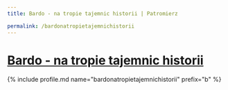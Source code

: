 ```yaml
---
title: Bardo - na tropie tajemnic historii | Patromierz

permalink: /bardonatropietajemnichistorii
---
```


# [Bardo - na tropie tajemnic historii](https://patronite.pl/bardonatropietajemnichistorii)

{% include profile.md name="bardonatropietajemnichistorii" prefix="b" %}
